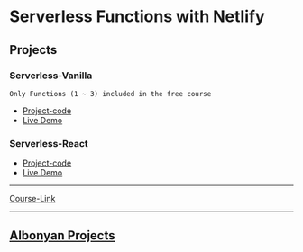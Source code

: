 # Serverless Functions with Netlify

## Projects

### Serverless-Vanilla

`Only Functions (1 ~ 3) included in the free course`

- [Project-code](./Projects/Serverless-Vanilla) <br>
- [Live Demo](https://serverless-functions-site.netlify.app/)

### Serverless-React

- [Project-code](./Projects/Serverless-React) <br>
- [Live Demo](https://serverless-functions-site-react.netlify.app/)

---

[Course-Link](https://www.youtube.com/watch?v=AfAZ33XjIBU)<br>

---

## [Albonyan Projects](/Albonyan-projects/)